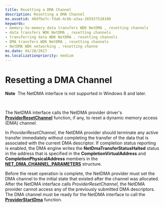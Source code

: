 ```yaml
---
title: Resetting a DMA Channel
description: Resetting a DMA Channel
ms.assetid: 40dfbe7c-fda6-4c6b-a3aa-265937538100
keywords:
- memory-to-memory data transfers WDK NetDMA , resetting channels
- data transfers WDK NetDMA , resetting channels
- transferring data WDK NetDMA , resetting channels
- DMA transfers WDK NetDMA , resetting channels
- NetDMA WDK networking , resetting channe
ms.date: 04/20/2017
ms.localizationpriority: medium
---
```


# Resetting a DMA Channel


**Note**  The NetDMA interface is not supported in Windows 8 and later.

 




The NetDMA interface calls the NetDMA provider driver's [**ProviderResetChannel**](https://msdn.microsoft.com/library/windows/hardware/ff570400) function, if any, to reset a dynamic memory access (DMA) channel.

In *ProviderResetChannel*, the NetDMA provider should terminate any active transfer immediately without completing the transfer of the data that is associated with the current DMA descriptor. If completion status reporting is enabled, the DMA engine writes the **NetDmaTransferStatusHalted** status in the address that is specified in the **CompletionVirtualAddress** and **CompletionPhysicalAddress** members in the [**NET\_DMA\_CHANNEL\_PARAMETERS**](https://msdn.microsoft.com/library/windows/hardware/ff568732) structure.

Before the reset operation is complete, the NetDMA provider must set the DMA channel to the initial state that existed after the channel was allocated. After the NetDMA interface calls *ProviderResetChannel*, the NetDMA provider cannot access any of the previously submitted DMA descriptors. The DMA channel must be ready for the NetDMA interface to call the [**ProviderStartDma**](https://msdn.microsoft.com/library/windows/hardware/ff570404) function.

 

 





